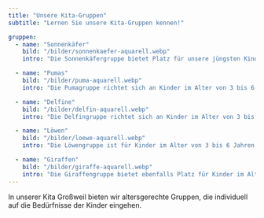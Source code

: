 ```yaml
---
title: "Unsere Kita-Gruppen"
subtitle: "Lernen Sie unsere Kita-Gruppen kennen!"

gruppen:
  - name: "Sonnenkäfer"
    bild: "/bilder/sonnenkaefer-aquarell.webp"
    intro: "Die Sonnenkäfergruppe bietet Platz für unsere jüngsten Kinder im Alter von 9 Monaten bis 3 Jahren. In einer liebevollen und sicheren Umgebung entdecken die Kleinen die Welt durch spielerisches Lernen und vielfältige Sinneserfahrungen."

  - name: "Pumas"
    bild: "/bilder/puma-aquarell.webp"
    intro: "Die Pumagruppe richtet sich an Kinder im Alter von 3 bis 6 Jahren. Hier fördern wir die individuelle Entwicklung jedes Kindes durch altersgerechte Aktivitäten, kreative Projekte und gemeinsames Spielen."

  - name: "Delfine"
    bild: "/bilder/delfin-aquarell.webp"
    intro: "Die Delfingruppe richtet sich an Kinder im Alter von 3 bis 6 Jahren. Hier fördern wir die soziale, emotionale und kognitive Entwicklung der Kinder durch altersgerechte Aktivitäten, kreative Projekte und gemeinsames Spielen."

  - name: "Löwen"
    bild: "/bilder/loewe-aquarell.webp"
    intro: "Die Löwengruppe ist für Kinder im Alter von 3 bis 6 Jahren konzipiert, die bereits erste Erfahrungen in der Kita gesammelt haben. In dieser Gruppe legen wir besonderen Wert auf die Förderung von Selbstständigkeit, Teamarbeit und kreativen Ausdrucksformen."

  - name: "Giraffen"
    bild: "/bilder/giraffe-aquarell.webp"
    intro: "Die Giraffengruppe bietet ebenfalls Platz für Kinder im Alter von 3 bis 6 Jahren. Unser Fokus liegt auf der individuellen Förderung jedes Kindes, der Stärkung sozialer Kompetenzen und der Entdeckung der Welt durch spannende Lernangebote und Aktivitäten."
---
```


In unserer Kita Großweil bieten wir altersgerechte Gruppen, die individuell auf die Bedürfnisse der Kinder eingehen.
